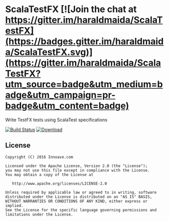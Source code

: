 # ScalaTestFX  [![Join the chat at https://gitter.im/haraldmaida/ScalaTestFX](https://badges.gitter.im/haraldmaida/ScalaTestFX.svg)](https://gitter.im/haraldmaida/ScalaTestFX?utm_source=badge&utm_medium=badge&utm_campaign=pr-badge&utm_content=badge)

Write TestFX tests using ScalaTest specifications

[![Build Status](https://travis-ci.org/haraldmaida/ScalaTestFX.svg?branch=master)](https://travis-ci.org/haraldmaida/ScalaTestFX)
[![Download](https://api.bintray.com/packages/haraldmaida/maven/scalatestfx/images/download.svg)](https://bintray.com/haraldmaida/maven/scalatestfx/_latestVersion)

## License

    Copyright (C) 2016 Innoave.com

    Licensed under the Apache License, Version 2.0 (the "License");
    you may not use this file except in compliance with the License.
    You may obtain a copy of the License at

       http://www.apache.org/licenses/LICENSE-2.0

    Unless required by applicable law or agreed to in writing, software
    distributed under the License is distributed on an "AS IS" BASIS,
    WITHOUT WARRANTIES OR CONDITIONS OF ANY KIND, either express or implied.
    See the License for the specific language governing permissions and
    limitations under the License.
  
